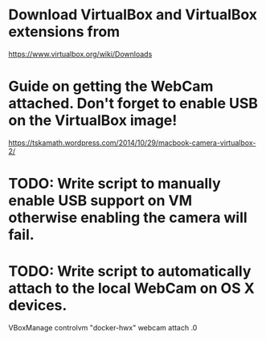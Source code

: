 # Download VirtualBox and VirtualBox extensions from
https://www.virtualbox.org/wiki/Downloads

# Guide on getting the WebCam attached. Don't forget to enable USB on the VirtualBox image!
https://tskamath.wordpress.com/2014/10/29/macbook-camera-virtualbox-2/

# TODO: Write script to manually enable USB support on VM otherwise enabling the camera will fail.
# TODO: Write script to automatically attach to the local WebCam on OS X devices.

VBoxManage controlvm "docker-hwx" webcam attach .0